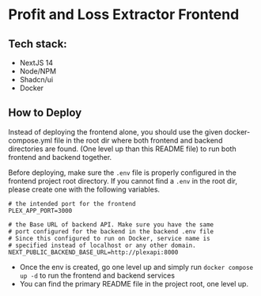 # Profit and Loss Extractor Frontend
## Tech stack:
- NextJS 14
- Node/NPM
- Shadcn/ui
- Docker

## How to Deploy
Instead of deploying the frontend alone, you should use the given docker-compose.yml file in the root dir where both frontend and backend directories are found. (One level up than this README file) to run both frontend and backend together.

Before deploying, make sure the `.env` file is properly configured in the frontend project root directory.
If you cannot find a `.env` in the root dir, please create one with the following variables.

```.env
# the intended port for the frontend
PLEX_APP_PORT=3000 

# the Base URL of backend API. Make sure you have the same 
# port configured for the backend in the backend .env file
# Since this configured to run on Docker, service name is 
# specified instead of localhost or any other domain.
NEXT_PUBLIC_BACKEND_BASE_URL=http://plexapi:8000
```

- Once the env is created, go one level up and simply run `docker compose up -d` to run the frontend and backend services
- You can find the primary README file in the project root, one level up.
